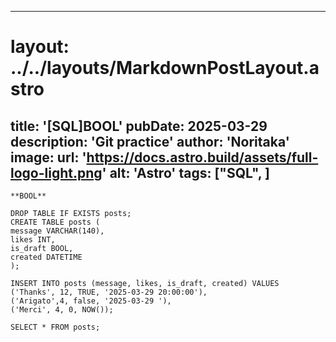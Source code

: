 
---
# layout: ../../layouts/MarkdownPostLayout.astro
title: '[SQL]BOOL'
pubDate: 2025-03-29
description: 'Git practice'
author: 'Noritaka'
image:
    url: 'https://docs.astro.build/assets/full-logo-light.png'
    alt: 'Astro'
tags: ["SQL", ]
---



```
**BOOL**

DROP TABLE IF EXISTS posts;
CREATE TABLE posts (
message VARCHAR(140),
likes INT,
is_draft BOOL,
created DATETIME
);

INSERT INTO posts (message, likes, is_draft, created) VALUES
('Thanks', 12, TRUE, '2025-03-29 20:00:00'),
('Arigato',4, false, '2025-03-29 '),
('Merci', 4, 0, NOW());

SELECT * FROM posts;
```
